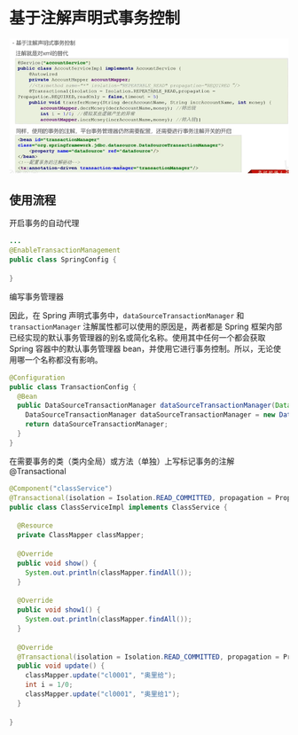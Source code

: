 # 基于注解声明式事务控制

![1685434852734](image/23-05-30-基于注解声明式事务控制/1685434852734.png)

## 使用流程

开启事务的自动代理

```java
...
@EnableTransactionManagement
public class SpringConfig {

}
```

编写事务管理器

因此，在 Spring 声明式事务中，`dataSourceTransactionManager` 和 `transactionManager` 注解属性都可以使用的原因是，两者都是 Spring 框架内部已经实现的默认事务管理器的别名或简化名称。使用其中任何一个都会获取 Spring 容器中的默认事务管理器 bean，并使用它进行事务控制。所以，无论使用哪一个名称都没有影响。

```java
@Configuration
public class TransactionConfig {
  @Bean
  public DataSourceTransactionManager dataSourceTransactionManager(DataSource datasource) {
    DataSourceTransactionManager dataSourceTransactionManager = new DataSourceTransactionManager(datasource);
    return dataSourceTransactionManager;
  }
}
```

在需要事务的类（类内全局）或方法（单独）上写标记事务的注解@Transactional

```java
@Component("classService")
@Transactional(isolation = Isolation.READ_COMMITTED, propagation = Propagation.REQUIRED, readOnly = false)
public class ClassServiceImpl implements ClassService {

  @Resource
  private ClassMapper classMapper;

  @Override
  public void show() {
    System.out.println(classMapper.findAll());
  }

  @Override
  public void show1() {
    System.out.println(classMapper.findAll());
  }

  @Override
  @Transactional(isolation = Isolation.READ_COMMITTED, propagation = Propagation.REQUIRED, readOnly = false)
  public void update() {
    classMapper.update("cl0001", "奥里给");
    int i = 1/0;
    classMapper.update("cl0001", "奥里给1");
  }

}
```

